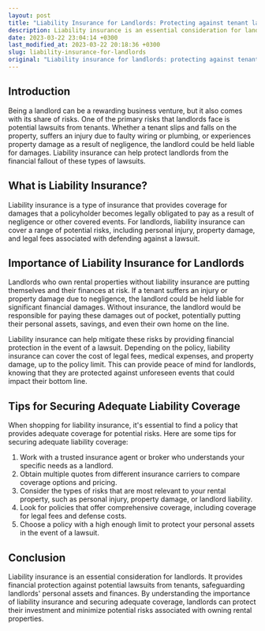 ```yaml
---
layout: post
title: "Liability Insurance for Landlords: Protecting against tenant lawsuits"
description: Liability insurance is an essential consideration for landlords. This article discusses the importance of liability insurance to protect against tenant lawsuits and provides tips for securing adequate coverage.
date: 2023-03-22 23:04:14 +0300
last_modified_at: 2023-03-22 20:18:36 +0300
slug: liability-insurance-for-landlords
original: "Liability insurance for landlords: protecting against tenant lawsuits"
---
```

## Introduction

Being a landlord can be a rewarding business venture, but it also comes with its share of risks. One of the primary risks that landlords face is potential lawsuits from tenants. Whether a tenant slips and falls on the property, suffers an injury due to faulty wiring or plumbing, or experiences property damage as a result of negligence, the landlord could be held liable for damages. Liability insurance can help protect landlords from the financial fallout of these types of lawsuits.

## What is Liability Insurance?

Liability insurance is a type of insurance that provides coverage for damages that a policyholder becomes legally obligated to pay as a result of negligence or other covered events. For landlords, liability insurance can cover a range of potential risks, including personal injury, property damage, and legal fees associated with defending against a lawsuit.

## Importance of Liability Insurance for Landlords

Landlords who own rental properties without liability insurance are putting themselves and their finances at risk. If a tenant suffers an injury or property damage due to negligence, the landlord could be held liable for significant financial damages. Without insurance, the landlord would be responsible for paying these damages out of pocket, potentially putting their personal assets, savings, and even their own home on the line.

Liability insurance can help mitigate these risks by providing financial protection in the event of a lawsuit. Depending on the policy, liability insurance can cover the cost of legal fees, medical expenses, and property damage, up to the policy limit. This can provide peace of mind for landlords, knowing that they are protected against unforeseen events that could impact their bottom line.

## Tips for Securing Adequate Liability Coverage

When shopping for liability insurance, it's essential to find a policy that provides adequate coverage for potential risks. Here are some tips for securing adequate liability coverage:

1. Work with a trusted insurance agent or broker who understands your specific needs as a landlord.
2. Obtain multiple quotes from different insurance carriers to compare coverage options and pricing.
3. Consider the types of risks that are most relevant to your rental property, such as personal injury, property damage, or landlord liability.
4. Look for policies that offer comprehensive coverage, including coverage for legal fees and defense costs.
5. Choose a policy with a high enough limit to protect your personal assets in the event of a lawsuit.

## Conclusion

Liability insurance is an essential consideration for landlords. It provides financial protection against potential lawsuits from tenants, safeguarding landlords' personal assets and finances. By understanding the importance of liability insurance and securing adequate coverage, landlords can protect their investment and minimize potential risks associated with owning rental properties.